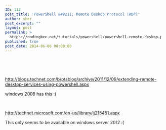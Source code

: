 ```yaml
---
ID: 112
post_title: 'PowerShell &#8211; Remote Deskop Protocol (RDP)'
author: sher
post_excerpt: ""
layout: post
permalink: >
  https://codingbee.net/tutorials/powershell/powershell-remote-deskop-protocol-rdp
published: true
post_date: 2014-06-06 00:00:00
---
```

&nbsp;

&nbsp;

http://blogs.technet.com/b/ptsblog/archive/2011/12/09/extending-remote-desktop-services-using-powershell.aspx

windows 2008 has this :)

&nbsp;

http://technet.microsoft.com/en-us/library/jj215451.aspx

This only seems to be available on windows server 2012 :(